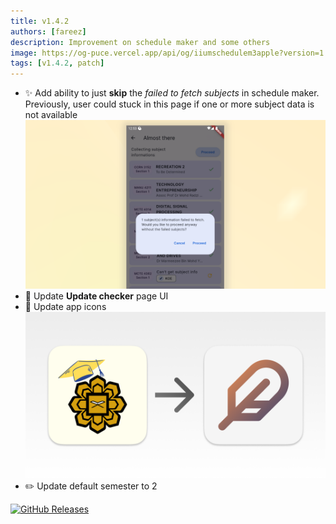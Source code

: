```yaml
---
title: v1.4.2
authors: [fareez]
description: Improvement on schedule maker and some others
image: https://og-puce.vercel.app/api/og/iiumschedulem3apple?version=1.4.2
tags: [v1.4.2, patch]
---
```


- :sparkles: Add ability to just **skip** the *failed to fetch subjects* in schedule maker. Previously, user could stuck in this page
if one or more subject data is not available
![dialog iium schedule](img.png)
- :lipstick: Update **Update checker** page UI
- :bento: Update app icons
![Iium schedule old and new app icons](img2.png)
- :pencil2: Update default semester to 2

[![GitHub Releases](https://img.shields.io/badge/view%20on%20github-%23121011.svg?style=for-the-badge&logo=github&logoColor=white)](https://github.com/iqfareez/iium_schedule/releases/tag/1.4.2%2B41)